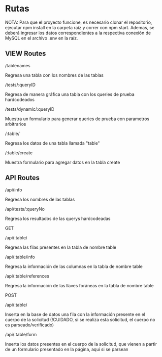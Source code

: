 # Rutas

NOTA: Para que el proyecto funcione, es necesario clonar el repositorio, ejecutar npm install en la carpeta raíz y correr con npm start. 
Ademas, se deberá ingresar los datos correspondientes a la respectiva conexión de MySQL en el archivo .env en la raíz.

## VIEW Routes

/tablenames

Regresa una tabla con los nombres de las tablas

/tests/:queryID

Regresa de manera gráfica una tabla con los queries de prueba hardcodeados

/tests/dynamic/:queryID

Muestra un formulario para generar queries de prueba con parametros arbitrarios

/:table/

Regresa los datos de una tabla llamada "table"

/:table/create

Muestra formulario para agregar datos en la tabla create




## API Routes

/api/info  

Regresa los nombres de las tablas


/api/tests/:queryNo

Regresa los resultados de las querys hardcodeadas

GET

/api/:table/

Regresa las filas presentes en la tabla de nombre table

/api/:table/info

Regresa la información de las columnas en la tabla de nombre table

/api/:table/references

Regresa la información de las llaves foráneas en la tabla de nombre table


POST

/api/:table/

Inserta en la base de datos una fila con la información presente en el cuerpo de la solicitud (!CUIDADO, si se realiza esta solicitud, el cuerpo no es parseado/verificado)

/api/:table/form

Inserta los datos presentes en el cuerpo de la solicitud, que vienen a partir de un formulario presentado en la página, aquí si se parsean



